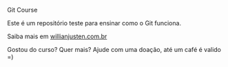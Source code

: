 Git Course

Este é um repositório teste para ensinar como o Git funciona.

Saiba mais em [willianjusten.com.br](https://willianwjusten.com.br)

Gostou do curso? Quer mais? Ajude com uma doação, até um café é valido =)